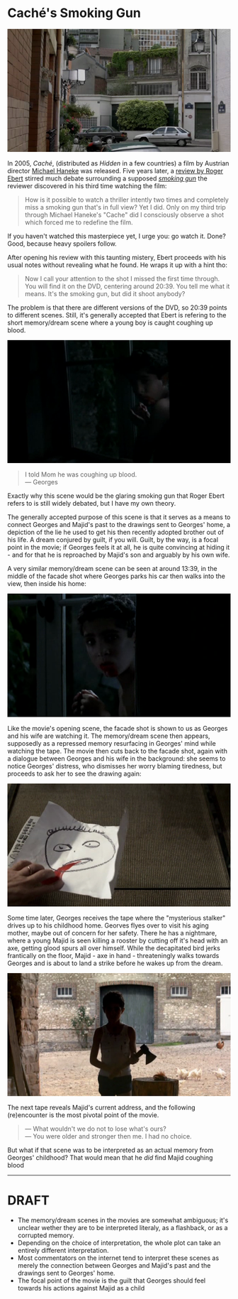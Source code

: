 # Caché's Smoking Gun

![Opening Sequence](cache.00.01.png?raw=true)

In 2005, _Caché_, (distributed as _Hidden_ in a few countries) a film by Austrian director [Michael Haneke](http://en.wikipedia.org/wiki/Michael_Haneke) was released. Five years later, a [review by Roger Ebert](http://rogerebert.suntimes.com/apps/pbcs.dll/article?AID=/20100113/REVIEWS08/100119986/-1/) stirred much debate surrounding a supposed [_smoking gun_](http://en.wikipedia.org/wiki/Smoking_gun) the reviewer discovered in his third time watching the film:

> How is it possible to watch a thriller intently two times and completely miss a smoking gun that's in full view? Yet I did. Only on my third trip through Michael Haneke's "Cache" did I consciously observe a shot which forced me to redefine the film.  

If you haven't watched this masterpiece yet, I urge you: go watch it. Done? Good, because heavy spoilers follow.

After opening his review with this taunting mistery, Ebert proceeds with his usual notes without revealing what he found. He wraps it up with a hint tho:

> Now I call your attention to the shot I missed the first time through. You will find it on the DVD, centering around 20:39. You tell me what it means. It's the smoking gun, but did it shoot anybody?

The problem is that there are different versions of the DVD, so 20:39 points to different scenes. Still, it's generally accepted that Ebert is refering to the short memory/dream scene where a young boy is caught coughing up blood.

![Boy coughing blood](cache.19.39.png?raw=true)

> I told Mom he was coughing up blood.   
&mdash; Georges

Exactly why this scene would be the glaring smoking gun that Roger Ebert refers to is still widely debated, but I have my own theory.

The generally accepted purpose of this scene is that it serves as a means to connect Georges and Majid's past to the drawings sent to Georges' home, a depiction of the lie he used to get his then recently adopted brother out of his life. A dream conjured by guilt, if you will. Guilt, by the way, is a focal point in the movie; if Georges feels it at all, he is quite convincing at hiding it - and for that he is reproached by Majid's son and arguably by his own wife.

A very similar memory/dream scene can be seen at around 13:39, in the middle of the facade shot where Georges parks his car then walks into the view, then inside his home:

![Boy coughing blood, first appearance](cache.12.41.png?raw=true)

Like the movie's opening scene, the facade shot is shown to us as Georges and his wife are watching it. The memory/dream scene then appears, supposedly as a repressed memory resurfacing in Georges' mind while watching the tape. The movie then cuts back to the facade shot, again with a dialogue between Georges and his wife in the background: she seems to notice Georges' distress, who dismisses her worry blaming tiredness, but proceeds to ask her to see the drawing again:

![The first drawing](cache.13.31.png?raw=true)

Some time later, Georges receives the tape where the "mysterious stalker" drives up to his childhood home. Georves flyes over to visit his aging mother, maybe out of concern for her safety. There he has a nightmare, where a young Majid is seen killing a rooster by cutting off it's head with an axe, getting glood spurs all over himself. While the decapitated bird jerks frantically on the floor, Majid - axe in hand - threateningly walks towards Georges and is about to land a strike before he wakes up from the dream.

![Decapitating the rooster](cache.37.55.png?raw=true)

The next tape reveals Majid's current address, and the following (re)encounter is the most pivotal point of the movie.

> &mdash; What wouldn't we do not to lose what's ours?  
> &mdash; You were older and stronger then me. I had no choice.

But what if that scene was to be interpreted as an actual memory from Georges' childhood? That would mean that he _did_ find Majid coughing blood

--------

# DRAFT

- The memory/dream scenes in the movies are somewhat ambiguous; it's unclear wether they are to be interpreted literaly, as a flashback, or as a corrupted memory.
- Depending on the choice of interpretation, the whole plot can take an entirely different interpretation.
- Most commentators on the internet tend to interpret these scenes as merely the connection between Georges and Majid's past and the drawings sent to Georges' home.
- The focal point of the movie is the guilt that Georges should feel towards his actions against Majid as a child
